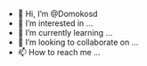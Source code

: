 - 👋 Hi, I’m @Domokosd
- 👀 I’m interested in ...
- 🌱 I’m currently learning ...
- 💞️ I’m looking to collaborate on ...
- 📫 How to reach me ...

<!---
Domokosd/Domokosd is a ✨ special ✨ repository because its `README.md` (this file) appears on your GitHub profile.
You can click the Preview link to take a look at your changes.
--->
